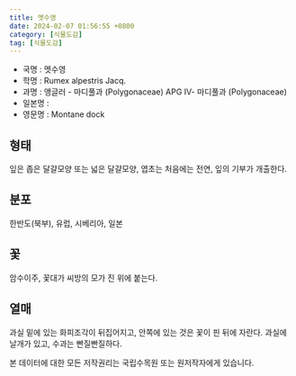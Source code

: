 ```yaml
---
title: 멧수영
date: 2024-02-07 01:56:55 +0800
category: [식물도감]
tag: [식물도감]
---
```




- 국명 : 멧수영
- 학명 : Rumex alpestris Jacq.
- 과명 : 앵글러 - 마디풀과 (Polygonaceae) APG Ⅳ- 마디풀과 (Polygonaceae)
- 일본명 : 
- 영문명 : Montane dock


## 형태
잎은 좁은 달걀모양 또는 넓은 달걀모양, 엽초는 처음에는 전연, 잎의 기부가 개출한다.
## 분포
한반도(북부), 유럽, 시베리아, 일본
## 꽃
암수이주, 꽃대가 씨방의 모가 진 위에 붙는다.
## 열매
과실 밑에 있는 화피조각이 뒤집어지고, 안쪽에 있는 것은 꽃이 핀 뒤에 자란다. 과실에 날개가 있고, 수과는 빤질빤질하다.






본 데이터에 대한 모든 저작권리는 국립수목원 또는 원저작자에게 있습니다.
